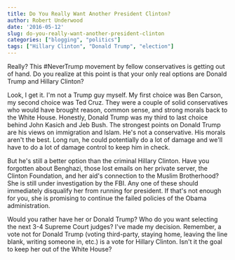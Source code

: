 ```yaml
---
title: Do You Really Want Another President Clinton?
author: Robert Underwood
date: '2016-05-12'
slug: do-you-really-want-another-president-clinton
categories: ["blogging", "politics"]
tags: ["Hillary Clinton", "Donald Trump", "election"]
---
```


Really?  This #NeverTrump movement by fellow conservatives is getting out of hand.  Do you realize at this point is that your only real options are Donald Trump and Hillary Clinton?

Look, I get it.  I'm not a Trump guy myself.  My first choice was Ben Carson, my second choice was Ted Cruz.  They were a couple of solid conservatives who would have brought reason, common sense, and strong morals back to the White House.  Honestly, Donald Trump was my third to last choice behind John Kasich and Jeb Bush.  The strongest points on Donald Trump are his views on immigration and Islam.  He's not a conservative.  His morals aren't the best.  Long run, he could potentially do a lot of damage and we'll have to do a lot of damage control to keep him in check.

But he's still a better option than the criminal Hillary Clinton.  Have you forgotten about Benghazi, those lost emails on her private server, the Clinton Foundation, and her aid's connection to the Muslim Brotherhood?  She is still under investigation by the FBI.  Any one of these should immediately disqualify her from running for president.  If that's not enough for you, she is promising to continue the failed policies of the Obama administration.

Would you rather have her or Donald Trump?  Who do you want selecting the next 3-4 Supreme Court judges? I've made my decision.  Remember, a vote not for Donald Trump (voting third-party, staying home, leaving the line blank, writing someone in, etc.) is a vote for Hillary Clinton.  Isn't it the goal to keep her out of the White House?
